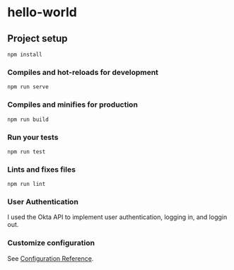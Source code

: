 # hello-world

## Project setup
```
npm install
```

### Compiles and hot-reloads for development
```
npm run serve
```

### Compiles and minifies for production
```
npm run build
```

### Run your tests
```
npm run test
```

### Lints and fixes files
```
npm run lint
```
### User Authentication
I used the Okta API to implement user authentication, logging in, and loggin out.

### Customize configuration
See [Configuration Reference](https://cli.vuejs.org/config/).
